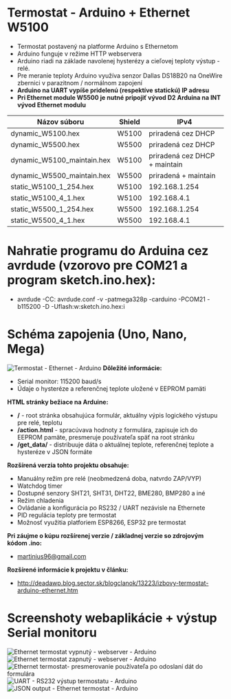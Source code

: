 # Termostat - Arduino + Ethernet W5100
* Termostat postavený na platforme Arduino s Ethernetom
* Arduino funguje v režime HTTP webservera
* Arduino riadi na základe navolenej hysterézy a cieľovej teploty výstup - relé.
* Pre meranie teploty Arduino využíva senzor Dallas DS18B20 na OneWire zbernici v parazitnom / normálnom zapojení
* **Arduino na UART vypíše pridelenú (respektíve statickú) IP adresu**
* **Pri Ethernet module W5500 je nutné pripojiť vývod D2 Arduina na INT vývod Ethernet modulu** 

| Názov súboru        | Shield           | IPv4           |
| ------------- |:-------------:| ------------- |
| dynamic_W5100.hex     | W5100 | priradená cez DHCP |
| dynamic_W5500.hex      | W5500      | priradená cez DHCP |
| dynamic_W5100_maintain.hex     | W5100 | priradená cez DHCP + maintain |
| dynamic_W5500_maintain.hex      | W5500      | priradená + maintain|
| static_W5100_1_254.hex | W5100      | 192.168.1.254 |
| static_W5100_4_1.hex | W5100      | 192.168.4.1 |
| static_W5500_1_254.hex | W5500      | 192.168.1.254 |
| static_W5500_4_1.hex | W5500      | 192.168.4.1 |
# Nahratie programu do Arduina cez avrdude (vzorovo pre COM21 a program sketch.ino.hex):
* avrdude -CC: avrdude.conf -v -patmega328p -carduino -PCOM21 -b115200 -D -Uflash:w:sketch.ino.hex:i
# Schéma zapojenia (Uno, Nano, Mega)
![Termostat - Ethernet - Arduino](https://i.imgur.com/GgJrAOj.png)
**Dôležité informácie:**
* Serial monitor: 115200 baud/s
* Údaje o hysteréze a referenčnej teplote uložené v EEPROM pamäti

**HTML stránky bežiace na Arduine:**
* **/** - root stránka obsahujúca formulár, aktuálny výpis logického výstupu pre relé, teplotu
* **/action.html** - spracúvava hodnoty z formulára, zapisuje ich do EEPROM pamäte, presmeruje používateľa späť na root stránku
* **/get_data/** - distribuuje dáta o aktuálnej teplote, referenčnej teplote a hysteréze v JSON formáte

**Rozšírená verzia tohto projektu obsahuje:**
* Manuálny režim pre relé (neobmedzená doba, natvrdo ZAP/VYP)
* Watchdog timer
* Dostupné senzory SHT21, SHT31, DHT22, BME280, BMP280 a iné
* Režim chladenia
* Ovládanie a konfigurácia po RS232 / UART nezávisle na Ethernete
* PID regulácia teploty pre termostat
* Možnosť využitia platforiem ESP8266, ESP32 pre termostat

**Pri záujme o kúpu rozšírenej verzie / základnej verzie so zdrojovým kódom .ino:**
* martinius96@gmail.com

**Rozšírené informácie k projektu v článku:**
* http://deadawp.blog.sector.sk/blogclanok/13223/izbovy-termostat-arduino-ethernet.htm

# Screenshoty webaplikácie + výstup Serial monitoru
![Ethernet termostat vypnutý - webserver - Arduino](https://i.imgur.com/9EOOqlW.png)
![Ethernet termostat zapnutý - webserver - Arduino](https://i.imgur.com/bnm7EAj.png)
![Ethernet termostat- presmerovanie používateľa po odoslaní dát do formulára](https://i.imgur.com/k9J9DFG.png)
![UART - RS232 výstup termostatu - Arduino](https://i.imgur.com/qQ74dpi.png)
![JSON output - Ethernet termostat - Arduino](https://i.imgur.com/d7dNIxP.png)
